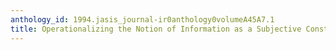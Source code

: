 ```yaml
---
anthology_id: 1994.jasis_journal-ir0anthology0volumeA45A7.1
title: Operationalizing the Notion of Information as a Subjective Construct
---
```

